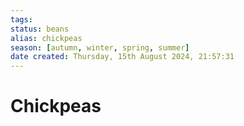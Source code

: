 ```yaml
---
tags: 
status: beans
alias: chickpeas
season: [autumn, winter, spring, summer]
date created: Thursday, 15th August 2024, 21:57:31
---
```


# Chickpeas